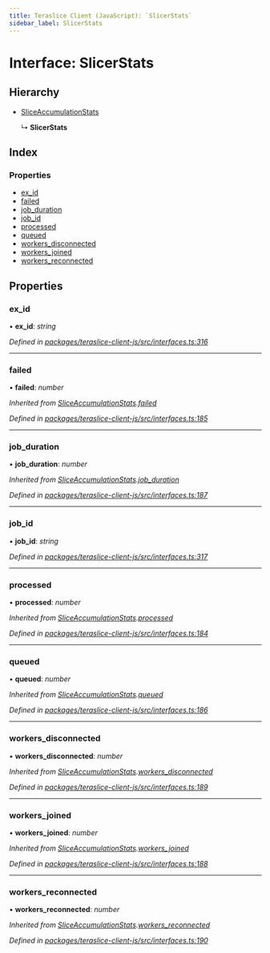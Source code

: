 ```yaml
---
title: Teraslice Client (JavaScript): `SlicerStats`
sidebar_label: SlicerStats
---
```


# Interface: SlicerStats

## Hierarchy

* [SliceAccumulationStats](sliceaccumulationstats.md)

  ↳ **SlicerStats**

## Index

### Properties

* [ex_id](slicerstats.md#ex_id)
* [failed](slicerstats.md#failed)
* [job_duration](slicerstats.md#job_duration)
* [job_id](slicerstats.md#job_id)
* [processed](slicerstats.md#processed)
* [queued](slicerstats.md#queued)
* [workers_disconnected](slicerstats.md#workers_disconnected)
* [workers_joined](slicerstats.md#workers_joined)
* [workers_reconnected](slicerstats.md#workers_reconnected)

## Properties

###  ex_id

• **ex_id**: *string*

*Defined in [packages/teraslice-client-js/src/interfaces.ts:316](https://github.com/terascope/teraslice/blob/b843209f9/packages/teraslice-client-js/src/interfaces.ts#L316)*

___

###  failed

• **failed**: *number*

*Inherited from [SliceAccumulationStats](sliceaccumulationstats.md).[failed](sliceaccumulationstats.md#failed)*

*Defined in [packages/teraslice-client-js/src/interfaces.ts:185](https://github.com/terascope/teraslice/blob/b843209f9/packages/teraslice-client-js/src/interfaces.ts#L185)*

___

###  job_duration

• **job_duration**: *number*

*Inherited from [SliceAccumulationStats](sliceaccumulationstats.md).[job_duration](sliceaccumulationstats.md#job_duration)*

*Defined in [packages/teraslice-client-js/src/interfaces.ts:187](https://github.com/terascope/teraslice/blob/b843209f9/packages/teraslice-client-js/src/interfaces.ts#L187)*

___

###  job_id

• **job_id**: *string*

*Defined in [packages/teraslice-client-js/src/interfaces.ts:317](https://github.com/terascope/teraslice/blob/b843209f9/packages/teraslice-client-js/src/interfaces.ts#L317)*

___

###  processed

• **processed**: *number*

*Inherited from [SliceAccumulationStats](sliceaccumulationstats.md).[processed](sliceaccumulationstats.md#processed)*

*Defined in [packages/teraslice-client-js/src/interfaces.ts:184](https://github.com/terascope/teraslice/blob/b843209f9/packages/teraslice-client-js/src/interfaces.ts#L184)*

___

###  queued

• **queued**: *number*

*Inherited from [SliceAccumulationStats](sliceaccumulationstats.md).[queued](sliceaccumulationstats.md#queued)*

*Defined in [packages/teraslice-client-js/src/interfaces.ts:186](https://github.com/terascope/teraslice/blob/b843209f9/packages/teraslice-client-js/src/interfaces.ts#L186)*

___

###  workers_disconnected

• **workers_disconnected**: *number*

*Inherited from [SliceAccumulationStats](sliceaccumulationstats.md).[workers_disconnected](sliceaccumulationstats.md#workers_disconnected)*

*Defined in [packages/teraslice-client-js/src/interfaces.ts:189](https://github.com/terascope/teraslice/blob/b843209f9/packages/teraslice-client-js/src/interfaces.ts#L189)*

___

###  workers_joined

• **workers_joined**: *number*

*Inherited from [SliceAccumulationStats](sliceaccumulationstats.md).[workers_joined](sliceaccumulationstats.md#workers_joined)*

*Defined in [packages/teraslice-client-js/src/interfaces.ts:188](https://github.com/terascope/teraslice/blob/b843209f9/packages/teraslice-client-js/src/interfaces.ts#L188)*

___

###  workers_reconnected

• **workers_reconnected**: *number*

*Inherited from [SliceAccumulationStats](sliceaccumulationstats.md).[workers_reconnected](sliceaccumulationstats.md#workers_reconnected)*

*Defined in [packages/teraslice-client-js/src/interfaces.ts:190](https://github.com/terascope/teraslice/blob/b843209f9/packages/teraslice-client-js/src/interfaces.ts#L190)*
